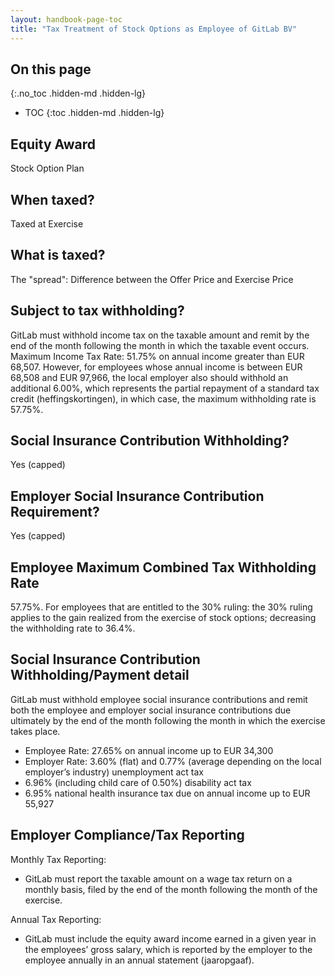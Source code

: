 ```yaml
---
layout: handbook-page-toc
title: "Tax Treatment of Stock Options as Employee of GitLab BV"
---
```


## On this page
{:.no_toc .hidden-md .hidden-lg}

- TOC
{:toc .hidden-md .hidden-lg}

## Equity Award
Stock Option Plan

## When taxed?
Taxed at Exercise

## What is taxed?
The "spread": Difference between the Offer Price and Exercise Price 

## Subject to tax withholding?
GitLab must withhold income tax on the taxable amount and remit by the end of the month following the month in which the taxable event occurs. Maximum Income Tax Rate: 51.75% on annual income greater than EUR 68,507. However, for employees whose annual income is between EUR 68,508 and EUR 97,966, the local employer also should withhold an additional 6.00%, which represents the partial repayment of a standard tax credit (heffingskortingen), in which case, the maximum withholding rate is 57.75%.

## Social Insurance Contribution Withholding?
Yes (capped)

## Employer Social Insurance Contribution Requirement?
Yes (capped)

## Employee Maximum Combined Tax Withholding Rate
57.75%. For employees that are entitled to the 30% ruling: the 30% ruling applies to the gain realized from the exercise of stock options; decreasing the withholding rate to 36.4%.

## Social Insurance Contribution Withholding/Payment detail
GitLab must withhold employee social insurance contributions and remit both the employee and employer social insurance contributions due ultimately by the end of the month following the month in which the exercise takes place.

- Employee Rate: 27.65% on annual income up to EUR 34,300
- Employer Rate: 3.60% (flat) and 0.77% (average depending on the local employer’s industry) unemployment act tax
- 6.96% (including child care of 0.50%) disability act tax
- 6.95% national health insurance tax due on annual income up to EUR 55,927

## Employer Compliance/Tax Reporting
Monthly Tax Reporting:
- GitLab must report the taxable amount on a wage tax return on a monthly basis, filed by the end of the month following the month of the exercise.

Annual Tax Reporting:
- GitLab must include the equity award income earned in a given year in the employees’ gross salary, which is reported by the employer to the employee annually in an annual statement (jaaropgaaf).
